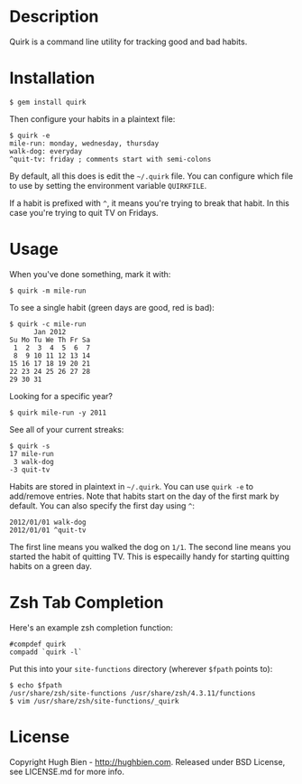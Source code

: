 Description
===========

Quirk is a command line utility for tracking good and bad habits.

Installation
============

    $ gem install quirk

Then configure your habits in a plaintext file:

    $ quirk -e
    mile-run: monday, wednesday, thursday
    walk-dog: everyday
    ^quit-tv: friday ; comments start with semi-colons

By default, all this does is edit the `~/.quirk` file.  You can configure
which file to use by setting the environment variable `QUIRKFILE`.

If a habit is prefixed with `^`, it means you're trying to break that habit.
In this case you're trying to quit TV on Fridays.


Usage
=====

When you've done something, mark it with:

    $ quirk -m mile-run

To see a single habit (green days are good, red is bad):

    $ quirk -c mile-run
          Jan 2012
    Su Mo Tu We Th Fr Sa
     1  2  3  4  5  6  7
     8  9 10 11 12 13 14
    15 16 17 18 19 20 21
    22 23 24 25 26 27 28
    29 30 31

Looking for a specific year?

    $ quirk mile-run -y 2011

See all of your current streaks:

    $ quirk -s
    17 mile-run
     3 walk-dog
    -3 quit-tv

Habits are stored in plaintext in `~/.quirk`.  You can use `quirk -e` to
add/remove entries.  Note that habits start on the day of the first mark
by default.  You can also specify the first day using `^`:

    2012/01/01 walk-dog
    2012/01/01 ^quit-tv

The first line means you walked the dog on `1/1`.  The second line means you
started the habit of quitting TV.  This is especailly handy for starting
quitting habits on a green day.

Zsh Tab Completion
==================

Here's an example zsh completion function:

    #compdef quirk
    compadd `quirk -l`

Put this into your `site-functions` directory (wherever `$fpath` points to):

    $ echo $fpath
    /usr/share/zsh/site-functions /usr/share/zsh/4.3.11/functions
    $ vim /usr/share/zsh/site-functions/_quirk

License
=======

Copyright Hugh Bien - http://hughbien.com.
Released under BSD License, see LICENSE.md for more info.
